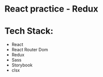 # React practice - Redux  

# Tech Stack:  
- React  
- React Router Dom  
- Redux  
- Sass 
- Storybook  
- clsx  
